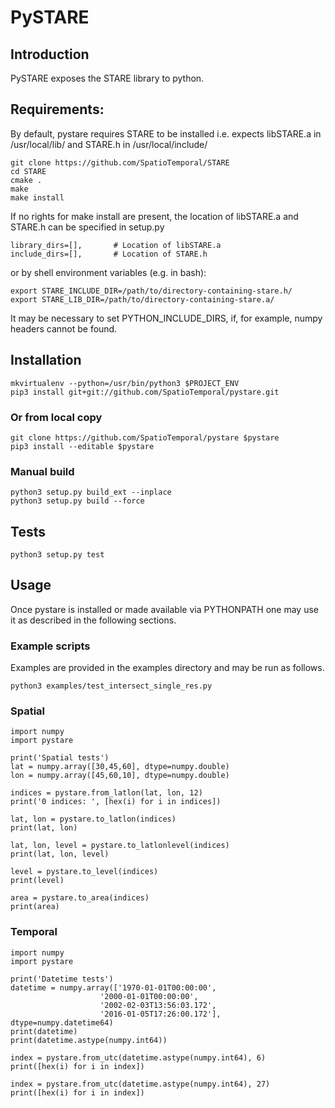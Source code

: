 # PySTARE

## Introduction
PySTARE exposes the STARE library to python.


## Requirements:
By default, pystare requires STARE to be installed i.e. expects libSTARE.a in /usr/local/lib/ and STARE.h in /usr/local/include/

    git clone https://github.com/SpatioTemporal/STARE
    cd STARE
    cmake .
    make
    make install

If no rights for make install are present, the location of libSTARE.a and STARE.h can be specified in setup.py

    library_dirs=[],       # Location of libSTARE.a
    include_dirs=[],       # Location of STARE.h

or by shell environment variables (e.g. in bash):

    export STARE_INCLUDE_DIR=/path/to/directory-containing-stare.h/
    export STARE_LIB_DIR=/path/to/directory-containing-stare.a/

It may be necessary to set PYTHON_INCLUDE_DIRS, if, for example, numpy headers cannot be found.

## Installation

    mkvirtualenv --python=/usr/bin/python3 $PROJECT_ENV    
    pip3 install git+git://github.com/SpatioTemporal/pystare.git

### Or from local copy

    git clone https://github.com/SpatioTemporal/pystare $pystare
    pip3 install --editable $pystare
    
### Manual build
    
    python3 setup.py build_ext --inplace
    python3 setup.py build --force
    
    
## Tests
    python3 setup.py test
    
    
## Usage

Once pystare is installed or made available via PYTHONPATH one may use it as described in the following sections.

### Example scripts

Examples are provided in the examples directory and may be run as follows.

    python3 examples/test_intersect_single_res.py

### Spatial

    import numpy
    import pystare
    
    print('Spatial tests')
    lat = numpy.array([30,45,60], dtype=numpy.double)
    lon = numpy.array([45,60,10], dtype=numpy.double)

    indices = pystare.from_latlon(lat, lon, 12)
    print('0 indices: ', [hex(i) for i in indices])

    lat, lon = pystare.to_latlon(indices)
    print(lat, lon)

    lat, lon, level = pystare.to_latlonlevel(indices)
    print(lat, lon, level)

    level = pystare.to_level(indices)
    print(level)

    area = pystare.to_area(indices)
    print(area)

### Temporal

    import numpy
    import pystare
    
    print('Datetime tests')
    datetime = numpy.array(['1970-01-01T00:00:00', 
                        '2000-01-01T00:00:00', 
                        '2002-02-03T13:56:03.172', 
                        '2016-01-05T17:26:00.172'], dtype=numpy.datetime64)
    print(datetime)
    print(datetime.astype(numpy.int64))
    
    index = pystare.from_utc(datetime.astype(numpy.int64), 6)
    print([hex(i) for i in index])

    index = pystare.from_utc(datetime.astype(numpy.int64), 27)
    print([hex(i) for i in index])

    




